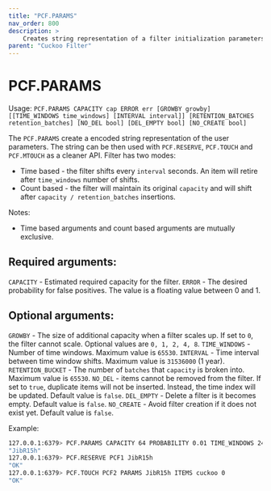 ```yaml
---
title: "PCF.PARAMS"
nav_order: 800
description: >
    Creates string representation of a filter initialization parameters.
parent: "Cuckoo Filter"
---
```


# PCF.PARAMS

Usage: `PCF.PARAMS CAPACITY cap ERROR err [GROWBY growby] [[TIME_WINDOWS time_windows] [INTERVAL interval]] [RETENTION_BATCHES retention_batches] [NO_DEL bool] [DEL_EMPTY bool] [NO_CREATE bool]`

The `PCF.PARAMS` create a encoded string representation of the user parameters. The string can be then used with `PCF.RESERVE`, `PCF.TOUCH` and `PCF.MTOUCH` as a cleaner API.
Filter has two modes: 

* Time based - the filter shifts every `interval` seconds. An item will retire after `time_windows` number of shifts.
* Count based - the filter will maintain its original `capacity` and will shift after `capacity / retention_batches` insertions.

Notes:

* Time based arguments and count based arguments are mutually exclusive.

## Required arguments:

`CAPACITY` - Estimated required capacity for the filter.
`ERROR` - The desired probability for false positives. The value is a floating value between 0 and 1.

## Optional arguments:

`GROWBY` - The size of additional capacity when a filter scales up. If set to `0`, the filter cannot scale. Optional values are `0, 1, 2, 4, 8`.
`TIME_WINDOWS` - Number of time windows. Maximum value is `65530`.
`INTERVAL` - Time interval between time window shifts. Maximum value is `31536000` (1 year).
`RETENTION_BUCKET` - The number of `batches` that `capacity` is broken into. Maximum value is `65530`.
`NO_DEL` - items cannot be removed from the filter. If set to `true`, duplicate items will not be inserted. Instead, the time index will be updated. Default value is `false`.
`DEL_EMPTY` - Delete a filter is it becomes empty. Default value is `false`.
`NO_CREATE` - Avoid filter creation if it does not exist yet. Default value is `false`.

Example:

```bash
127.0.0.1:6379> PCF.PARAMS CAPACITY 64 PROBABILITY 0.01 TIME_WINDOWS 24 INTERVAL 3600
"JibR15h"
127.0.0.1:6379> PCF.RESERVE PCF1 JibR15h
"OK"
127.0.0.1:6379> PCF.TOUCH PCF2 PARAMS JibR15h ITEMS cuckoo 0
"OK"
```
